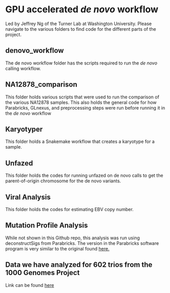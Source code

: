 # GPU accelerated *de novo* workflow

Led by Jeffrey Ng of the Turner Lab at Washington University.
Please navigate to the various folders to find code for the different parts of the project.

## denovo_workflow

The de novo workflow folder has the scripts required to run the *de novo* calling workflow.

## NA12878_comparison

This folder holds various scripts that were used to run the comparison of the various NA12878 samples.  This also holds the general code for how Parabricks, GLnexus, and preprocessing steps were run before running it in the *de novo* workflow

## Karyotyper

This folder holds a Snakemake workflow that creates a karyotype for a sample.

## Unfazed

This folder holds the codes for running unfazed on de novo calls to get the parent-of-origin chromosome for the de novo variants.

## Viral Analysis

This folder holds the codes for estimating EBV copy number.

## Mutation Profile Analysis

While not shown in this Github repo, this analysis was run using deconstructSigs from Parabricks.  The version in the Parabricks software program is very similar to the original found [here.](https://github.com/raerose01/deconstructSigs)

## Data we have analyzed for 602 trios from the 1000 Genomes Project

Link can be found [here](https://app.globus.org/file-manager?origin_id=3eff453a-88f4-11eb-954f-752ba7b88ebe&origin_path=%2F)


